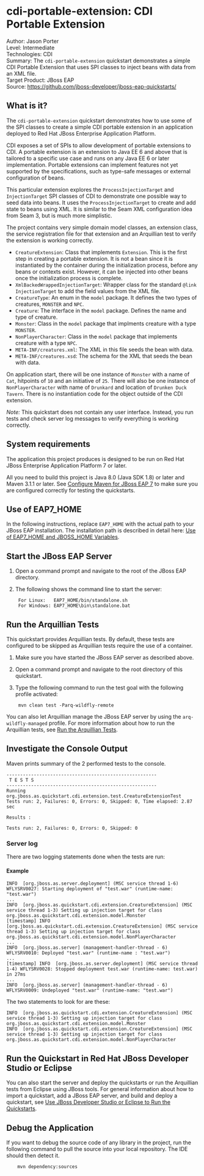 cdi-portable-extension: CDI Portable Extension 
======================================================
Author: Jason Porter  
Level: Intermediate  
Technologies: CDI  
Summary: The `cdi-portable-extension` quickstart demonstrates a simple CDI Portable Extension that uses SPI classes to inject beans with data from an XML file.  
Target Product: JBoss EAP  
Source: <https://github.com/jboss-developer/jboss-eap-quickstarts/>  

What is it?
-----------

The `cdi-portable-extension` quickstart demonstrates how to use some of the SPI classes to create a simple CDI portable extension in an application deployed to Red Hat JBoss Enterprise Application Platform. 

CDI exposes a set of SPIs to allow development of portable extensions to CDI. A portable extension is an extension to Java EE 6 and above that is tailored to a specific use case and runs on any Java EE 6 or later implementation. Portable extensions can implement features not yet supported by the specifications, such as type-safe messages or external configuration of beans. 

This particular extension explores the `ProcessInjectionTarget` and `InjectionTarget` SPI classes of CDI to demonstrate one possible way to seed data into beans. It uses the `ProcessInjectionTarget` to create and add state to beans using XML. It is similar to the Seam XML configuration idea from Seam 3, but is much more simplistic. 

The project contains very simple domain model classes, an extension class, the service registration file
for that extension and an Arquillian test to verify the extension is working correctly.

* `CreatureExtension`: Class that implements `Extension`. This is the first step in creating a portable extension. It is not a bean since it is instantiated by the container during the initialization process, before any beans or contexts exist. However, it can be injected into other beans once the initialization process is complete.
* `XmlBackedWrappedInjectionTarget`: Wrapper class for the standard `@link InjectionTarget` to add the field values from the XML file.
* `CreatureType`: An enum in the `model` package. It defines the two types of creatures, `MONSTER` and `NPC`.
* `Creature`: The interface in the `model` package. Defines the name and type of creature.
* `Monster`: Class in the `model` package that implments creature with a type `MONSTER`.
* `NonPlayerCharacter`: Class in the `model` package that implements creature with a type `NPC`.
* `META-INF/creatures.xml`: The XML in this file seeds the bean with data.
* `META-INF/creatures.xsd`: The schema for the XML that seeds the bean with data.

On application start, there will be one instance of `Monster` with a name of `Cat`, hitpoints of `10` and an initiative of `25`. There will also be one instance of `NonPlayerCharacter` with name of `Drunkard` and location of `Drunken Duck Tavern`. There is no instantiation code for the object outside of the CDI extension.

_Note:_ This quickstart does not contain any user interface. Instead, you run tests and check server log messages to verify everything is working correctly.



System requirements
-------------------

The application this project produces is designed to be run on Red Hat JBoss Enterprise Application Platform 7 or later. 

All you need to build this project is Java 8.0 (Java SDK 1.8) or later and Maven 3.1.1 or later. See [Configure Maven for JBoss EAP 7](https://github.com/jboss-developer/jboss-developer-shared-resources/blob/master/guides/CONFIGURE_MAVEN_JBOSS_EAP7.md#configure-maven-to-build-and-deploy-the-quickstarts) to make sure you are configured correctly for testing the quickstarts.


Use of EAP7_HOME
---------------

In the following instructions, replace `EAP7_HOME` with the actual path to your JBoss EAP installation. The installation path is described in detail here: [Use of EAP7_HOME and JBOSS_HOME Variables](https://github.com/jboss-developer/jboss-developer-shared-resources/blob/master/guides/USE_OF_EAP7_HOME.md#use-of-eap_home-and-jboss_home-variables).


Start the JBoss EAP Server
-------------------------

1. Open a command prompt and navigate to the root of the JBoss EAP directory.
2. The following shows the command line to start the server:

        For Linux:   EAP7_HOME/bin/standalone.sh
        For Windows: EAP7_HOME\bin\standalone.bat


Run the Arquillian Tests
-------------------------

This quickstart provides Arquillian tests. By default, these tests are configured to be skipped as Arquillian tests require the use of a container.

1. Make sure you have started the JBoss EAP server as described above.
2. Open a command prompt and navigate to the root directory of this quickstart.
3. Type the following command to run the test goal with the following profile activated:

        mvn clean test -Parq-wildfly-remote

You can also let Arquillian manage the JBoss EAP server by using the `arq-wildfly-managed` profile. For more information about how to run the Arquillian tests, see [Run the Arquillian Tests](https://github.com/jboss-developer/jboss-developer-shared-resources/blob/master/guides/RUN_ARQUILLIAN_TESTS.md#run-the-arquillian-tests).


Investigate the Console Output
----------------------------

Maven prints summary of the 2 performed tests to the console.

    -------------------------------------------------------
     T E S T S
    -------------------------------------------------------
    Running org.jboss.as.quickstart.cdi.extension.test.CreatureExtensionTest
    Tests run: 2, Failures: 0, Errors: 0, Skipped: 0, Time elapsed: 2.87 sec

    Results :

    Tests run: 2, Failures: 0, Errors: 0, Skipped: 0


### Server log

There are two logging statements done when the tests are run:

#### Example

    INFO  [org.jboss.as.server.deployment] (MSC service thread 1-6) WFLYSRV0027: Starting deployment of "test.war" (runtime-name: "test.war")
    ...
    INFO  [org.jboss.as.quickstart.cdi.extension.CreatureExtension] (MSC service thread 1-3) Setting up injection target for class org.jboss.as.quickstart.cdi.extension.model.Monster
    [timestamp] INFO  [org.jboss.as.quickstart.cdi.extension.CreatureExtension] (MSC service thread 1-3) Setting up injection target for class org.jboss.as.quickstart.cdi.extension.model.NonPlayerCharacter
    ...
    INFO  [org.jboss.as.server] (management-handler-thread - 6) WFLYSRV0010: Deployed "test.war" (runtime-name : "test.war")
    ...
    [timestamp] INFO  [org.jboss.as.server.deployment] (MSC service thread 1-4) WFLYSRV0028: Stopped deployment test.war (runtime-name: test.war) in 27ms
    ...
    INFO  [org.jboss.as.server] (management-handler-thread - 6) WFLYSRV0009: Undeployed "test.war" (runtime-name: "test.war")

The two statements to look for are these:

    INFO  [org.jboss.as.quickstart.cdi.extension.CreatureExtension] (MSC service thread 1-3) Setting up injection target for class org.jboss.as.quickstart.cdi.extension.model.Monster
    INFO  [org.jboss.as.quickstart.cdi.extension.CreatureExtension] (MSC service thread 1-3) Setting up injection target for class org.jboss.as.quickstart.cdi.extension.model.NonPlayerCharacter

Run the Quickstart in Red Hat JBoss Developer Studio or Eclipse
-------------------------------------
You can also start the server and deploy the quickstarts or run the Arquillian tests from Eclipse using JBoss tools. For general information about how to import a quickstart, add a JBoss EAP server, and build and deploy a quickstart, see [Use JBoss Developer Studio or Eclipse to Run the Quickstarts](https://github.com/jboss-developer/jboss-developer-shared-resources/blob/master/guides/USE_JBDS.md#use-jboss-developer-studio-or-eclipse-to-run-the-quickstarts).


Debug the Application
------------------------------------

If you want to debug the source code of any library in the project, run the following command to pull the source into your local repository. The IDE should then detect it.

        mvn dependency:sources

